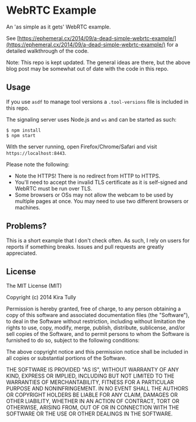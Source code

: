 WebRTC Example
==============

An 'as simple as it gets' WebRTC example.

See [https://ephemeral.cx/2014/09/a-dead-simple-webrtc-example/](https://ephemeral.cx/2014/09/a-dead-simple-webrtc-example/) for a detailed walkthrough of the code.

Note: This repo is kept updated. The general ideas are there, but the above blog post may be somewhat out of date with the code in this repo.

## Usage

If you use `asdf` to manage tool versions a `.tool-versions` file is included in this repo.

The signaling server uses Node.js and `ws` and can be started as such:

```
$ npm install
$ npm start
```

With the server running, open Firefox/Chrome/Safari and visit `https://localhost:8443`.

Please note the following:

* Note the HTTPS! There is no redirect from HTTP to HTTPS.
* You\'ll need to accept the invalid TLS certificate as it is self-signed and WebRTC must be run over TLS.
* Some browsers or OSs may not allow the webcam to be used by multiple pages at once. You may need to use two different browsers or machines.

## Problems?

This is a short example that I don't check often. As such, I rely on users for reports if something breaks. Issues and pull requests are greatly appreciated.

## License

The MIT License (MIT)

Copyright (c) 2014 Kira Tully

Permission is hereby granted, free of charge, to any person obtaining a copy
of this software and associated documentation files (the "Software"), to deal
in the Software without restriction, including without limitation the rights
to use, copy, modify, merge, publish, distribute, sublicense, and/or sell
copies of the Software, and to permit persons to whom the Software is
furnished to do so, subject to the following conditions:

The above copyright notice and this permission notice shall be included in
all copies or substantial portions of the Software.

THE SOFTWARE IS PROVIDED "AS IS", WITHOUT WARRANTY OF ANY KIND, EXPRESS OR
IMPLIED, INCLUDING BUT NOT LIMITED TO THE WARRANTIES OF MERCHANTABILITY,
FITNESS FOR A PARTICULAR PURPOSE AND NONINFRINGEMENT. IN NO EVENT SHALL THE
AUTHORS OR COPYRIGHT HOLDERS BE LIABLE FOR ANY CLAIM, DAMAGES OR OTHER
LIABILITY, WHETHER IN AN ACTION OF CONTRACT, TORT OR OTHERWISE, ARISING FROM,
OUT OF OR IN CONNECTION WITH THE SOFTWARE OR THE USE OR OTHER DEALINGS IN
THE SOFTWARE.
